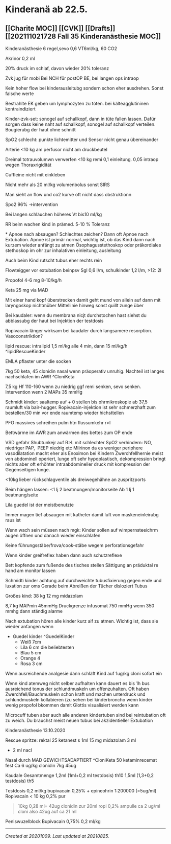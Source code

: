 # Kinderanä ab 22.5.
 [[Charite MOC]] [[CVK]] [[Drafts]] [[202111021728 Fall 35 Kinderanästhesie MOC]] 
---

Kinderanästhesie 6 regel,sevo 0,6 VT6ml/kg, 60 CO2

Akrinor 0,2 ml  

20% druck im schlaf, davon wieder 20% toleranz



Zvk jug für mobi
Bei NCH für postOP BE, bei langen ops intraop



Kein hoher flow bei kinderausleitubg sondern schon eher ausdrehen. Sonst falsche werte

Bestrahlte EK geben um lymphozyten zu töten. bei kälteagglutininen kontraindiziert

Kinder-zvk-set: sonogel auf schallkopf, dann in tüte fallen lassen. Dafür sorgen dass keine naht auf schallkopf, sonogel auf schallkopf verteilen. Bougierubg der haut ohne schnitt

SpO2 schlecht: punkte lichtemitter und Sensor nicht genau übereinander

Arterie <10 kg am perfusor nicht am druckbeutel

Dreimal totrauvolumwn verwerfen
<10 kg remi 0,1 einleitung. 0,05 intraop wegen Thoraxrigidität

Cuffleine nicht mit einkleben

Nicht mehr als 20 ml/kg volumenbolus sonst SIRS

Man sieht an flow und co2 kurve oft nicht dass obstruktionn

Spo2 96% ->intervention

Bei langen schläuchen höheres Vt bis10 ml/kg

RR beim wachen kind in prämed. 5-10 % Toleranz

\* Apnoe nach absaugen? Schlechtes zeichen? Dann oft Apnoe nach Extubation. Apnoe ist primär normal, wichtig ist, ob das Kind dann nach kurzem wieder anfängt zu atmen
Ösophagusstethoskop oder präkordiales stethoskop im ohr zur inhalativen einleitung, ausleitung

Auch beim Kind rutscht tubus eher rechts rein

Flowteigger vor extubation beinpsv
Sgl 0,6 l/m, schulkinder 1,2 l/m, >12: 2l

Propofol 4-6 mg 8-10/kg/h

Keta 25 mg via MAD

Mit einer hand kopf überstrecken damit geht mund von allein auf dann mit laryngoskop nichtmüber Mittellinie hinweg sonst quillt zunge über

Bei kaudaler: wenn du membrana nicjt durchstochen hast siehst du abblassubg der haut bei Injektion der testdosis

Ropivacain länger wirksam bei kaudaler durch langsamere resorption. Vasoconstriktion?

lipid rescue: intralipid 1,5 ml/kg alle 4 min, dann 15 ml/kg/h ^lipidRescueKinder

EMLA pflaster unter die socken

7kg 50 keta, 45 clonidin nasal wenn präoperativ unruhig. Nachteil ist langes nachschlafen im AWR ^CloniKeta

7,5 kg Hf 110-160 wenn zu niedrig ggf remi senken, sevo senken. Intervention wenn 2 MAPs 35 mmHg

Schmidt kinder: saaltemp auf + 0 stellen bis ohrmikroskopie ab 37,5 raumluft via bair-hugger. Ropivacain-injektion ist sehr schmerzhaft zum bestellen/30 min vor ende raumtemp wieder hichsttellen

PFO massives schreihen pulm htn flussumkehr r>l

Bettwärme im AWR zum anwärmen des bettes zum OP ende

VSD gefahr Shubtunkejr auf R>L mit schlechter SpO2 verhindern: NO, niedriger PAP,  PEEP niedrig etc
Milrinon da es weniger periphere vasodilatation macht eher als Enoximon bei Kindern
Zwerchfellhernie meist von abdominell operiert, lunge oft sehr hypoplastisch, dekompression bringt nichts aber oft erhöhter intraabdomineller druck mit kompression der Gegenseitigen lunge.

<10kg lieber rückschlagventile als dreiwegehähne an zuspritzports

Beim hängen lassen:
<1 lj 2 beatmungen/monitorseite
Ab 1 lj 1 beatmung/seite

Lila guedel ist der meistbenutzte

Immer magen tief absaugen mit katheter damit luft von maskeneinleirubg raus ist

Wenn wach sein müssen nach mgk: Kinder sollen auf wimpernsteeichrm augen öffnen und danach wieder einschlafen

Keine führungsstäbe/frova/cook-stäbe wegem perforationsgefahr

Wenn kinder greifreflex haben dann auch schutzreflexe

Bett kopfende zum fußende des tisches stellen
Sättigung an präduktal re hand am monitor lassen

Schmidti kinder achtung auf durchweichte tubusfixierung gegen ende und luxation zur oms
Gerade beim Abreißen der Tücher disloziert Tubus

Großes kind: 38 kg 12 mg midazolam

8,7 kg MAPmin 45mmHg
Druckgrenze infusomat 750 mmHg wenn 350 mmhg dann ständig alarme

Nach extubation hören alle kinder kurz aif zu atmen. Wichtig ist, dass sie wieder anfangen wenn

- Guedel kinder ^GuedelKinder
	- Weiß 7cm
	- Lila 6 cm die beliebtesten
	- Blau 5 cm
	- Orange 4
	- Rosa 3 cm 

Wenn ausreichende analgesie dann schläft Kind auf 1ug/kg cloni sofort ein

Wenn kind atemweg nicht selber aufhalten kann dauert es bis 1h bus ausreichend tonus der schlundmuskeln um offenzuhalten. Oft haben Zwerchfell/Bauchmuskeln schon kraft und machen unterdruck und schlundmuskeln kollabieren (zu sehen bei kinderbroncho wenn kinder wenig propofol bkommen damit Glottis visualisiert werden kann

Microcuff tuben aber auch alle anderen kindertuben sind bei reintubation oft zu weich. Du brauchst meist neuen tubus bei akzidentieller Extubation


Kinderanästhesie 13.10.2020

Rescue spritze: rektal 
25 ketanest s 1ml
15 mg midazolam 3 ml
+ 2 ml nacl

Nasal durch MAD GEWICHTSADAPTIERT ^CloniKeta
50 ketaminrecemat fest
Ca 6 ug/kg clonidin 7kg 45ug

Kaudale
Gesamtmenge 
1,2ml (1ml+0,2 ml testdosis) th10
1,5ml (1,3+0,2 testdosis) th5

Testdosis 0,2 ml/kg bupivacain 0,25% + epineohrin 1:200000 (=5ug/ml)
Ropivacain 
< 10 kg 0,2% pur
> 10kg 0,28 ml= 42ug clonidin zur 20ml ropi 0,2% ampulle ca 2 ug/ml cloni also 42ug auf ca 21 ml



Peniswuzelblock
Bupivacain 0,75% 0,2 ml/kg



---

_Created at 20201009._
_Last updated at 20210825._



